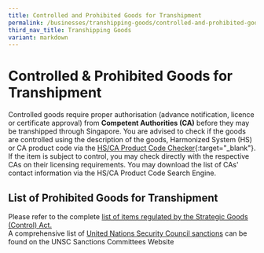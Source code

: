 ```yaml
---
title: Controlled and Prohibited Goods for Transhipment
permalink: /businesses/transhipping-goods/controlled-and-prohibited-goods-for-transhipment/
third_nav_title: Transhipping Goods
variant: markdown
---
```

# Controlled & Prohibited Goods for Transhipment

Controlled goods require proper authorisation (advance notification, licence or certificate approval) from  **Competent Authorities (CA)**  before they may be transhipped through Singapore. You are advised to check if the goods are controlled using the description of the goods, Harmonized System (HS) or CA product code via the [HS/CA Product Code Checker](https://hscodechecker.gobusiness.gov.sg/){:target="_blank"}. If the item is subject to control, you may check directly with the respective CAs on their licensing requirements. You may download the list of CAs' contact information via the HS/CA Product Code Search Engine.

## List of Prohibited Goods for Transhipment

Please refer to the complete [list of items regulated by the Strategic Goods (Control) Act.](/businesses/strategic-goods-control/strategic-goods-control-list)  
A comprehensive list of [United Nations Security Council sanctions](/businesses/united-nations-security-council-sanctions/) can be found on the UNSC Sanctions Committees Website